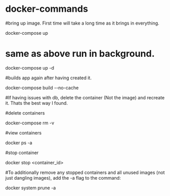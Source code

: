# docker-commands

#bring up image. First time will take a long time as it brings in everything.

docker-compose up

# same as above run in background.
docker-compose up -d

#builds app again after having created it.

docker-compose build --no-cache

#If having issues with db, delete the container (Not the image) and recreate it. Thats the best way I found.

#delete containers

docker-compose rm -v

#view containers

docker ps -a

#stop container

docker stop <container_id>

#To additionally remove any stopped containers and all unused images (not just dangling images), add the -a flag to the command:

docker system prune -a
